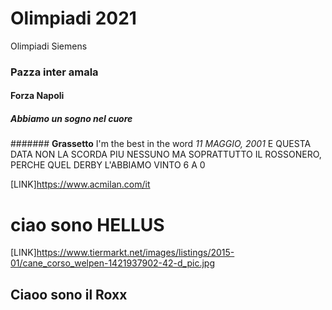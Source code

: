# Olimpiadi 2021
Olimpiadi Siemens
### Pazza inter amala
#### Forza Napoli
##### Abbiamo un sogno nel cuore
####### **Grassetto** I'm the best in the word
*11 MAGGIO, 2001*
E QUESTA DATA NON LA SCORDA PIU NESSUNO MA SOPRATTUTTO IL ROSSONERO, PERCHE QUEL DERBY L'ABBIAMO VINTO 6 A 0

[LINK]https://www.acmilan.com/it

# ciao sono HELLUS

[LINK]https://www.tiermarkt.net/images/listings/2015-01/cane_corso_welpen-1421937902-42-d_pic.jpg

## Ciaoo sono il Roxx

